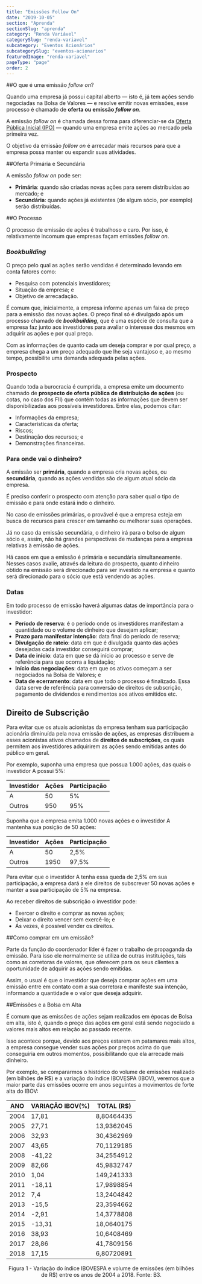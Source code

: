 ```yaml
---
title: "Emissões Follow On"
date: "2019-10-05"
section: "Aprenda"
sectionSlug: "aprenda"
category: "Renda Variável"
categorySlug: "renda-variavel"
subcategory: "Eventos Acionários"
subcategorySlug: "eventos-acionarios"
featuredImage: "renda-variavel"
pageType: "page"
order: 2
---
```


##O que é uma emissão *follow on*?

Quando uma empresa já possui capital aberto — isto é, já tem ações sendo negociadas na Bolsa de Valores — e resolve emitir novas emissões, esse processo é chamado de **oferta ou emissão *follow on***.

A emissão *follow on* é chamada dessa forma para diferenciar-se da [Oferta Pública Inicial (IPO)](.s/ipo) — quando uma empresa emite ações ao mercado pela primeira vez. 

O objetivo da emissão *follow on* é arrecadar mais recursos para que a empresa possa manter ou expandir suas atividades.

##Oferta Primária e Secundária

A emissão *follow on* pode ser:

- **Primária**: quando são criadas novas ações para serem distribuídas ao mercado; e
- **Secundária**: quando ações já existentes (de algum sócio, por exemplo) serão distribuídas. 

##O Processo

O processo de emissão de ações é trabalhoso e caro. Por isso, é relativamente incomum que empresas façam emissões *follow on*.

### *Bookbuilding*

O preço pelo qual as ações serão vendidas é determinado levando em conta fatores como:

- Pesquisa com potenciais investidores;
- Situação da empresa; e
- Objetivo de arrecadação.

É comum que, inicialmente, a empresa informe apenas um faixa de preço para a emissão das novas ações. O preço final só é divulgado após um processo chamado de ***bookbuilding***, que é uma espécie de consulta que a empresa faz junto aos investidores para avaliar o interesse dos mesmos em adquirir as ações e por qual preço.

Com as informações de quanto cada um deseja comprar e por qual preço, a empresa chega a um preço adequado que lhe seja vantajoso e, ao mesmo tempo, possibilite uma demanda adequada pelas ações.

### Prospecto


Quando toda a burocracia é cumprida, a empresa emite um documento chamado de **prospecto de oferta pública de distribuição de ações** (ou cotas, no caso dos FII) que contém todas as informações que devem ser disponibilizadas aos possíveis investidores. Entre elas, podemos citar:

- Informações da empresa;
- Características da oferta;
- Riscos;
- Destinação dos recursos; e
- Demonstrações financeiras.

### Para onde vai o dinheiro?

A emissão ser **primária**, quando a empresa cria novas ações, ou **secundária**, quando as ações vendidas são de algum atual sócio da empresa.

É preciso conferir o prospecto com atenção para saber qual o tipo de emissão e para onde estará indo o dinheiro. 

No caso de emissões primárias, o provável é que a empresa esteja em busca de recursos para crescer em tamanho ou melhorar suas operações. 

Já no caso da emissão secundária, o dinheiro irá para o bolso de algum sócio e, assim, não há grandes perspectivas de mudanças para a empresa relativas à emissão de ações.

Há casos em que a emissão é primária e secundária simultaneamente. Nesses casos avalie, através da leitura do prospecto, quanto dinheiro obtido na emissão será direcionado para ser investido na empresa e quanto será direcionado para o sócio que está vendendo as ações.

### Datas

Em todo processo de emissão haverá algumas datas de importância para o investidor:


- **Período de reserva**: é o período onde os investidores manifestam a quantidade ou o volume de dinheiro que desejam aplicar;
- **Prazo para manifestar intenção**: data final do período de reserva;
- **Divulgação de rateio**: data em que é divulgada quanto das ações desejadas cada investidor conseguirá comprar; 
- **Data de início**: data em que se dá início ao processo e serve de referência para que ocorra a liquidação;
- **Início das negociações**: data em que os ativos começam a ser negociados na Bolsa de Valores; e
- **Data de ecerramento**: data em que todo o processo é finalizado. Essa data serve de referência para conversão de direitos de subscrição, pagamento de dividendos e rendimentos aos ativos emitidos etc.

## Direito de Subscrição

Para evitar que os atuais acionistas da empresa tenham sua participação acionária diminuída pela nova emissão de ações, as empresas distribuem a esses acionistas ativos chamados de **direitos de subscrições**, os quais permitem aos investidores adquirirem as ações sendo emitidas antes do público em geral.

Por exemplo, suponha uma empresa que possua 1.000 ações, das quais o investidor A possui 5%:

| Investidor | Ações | Participação |
|------------|-------|--------------|
| A          | 50    | 5%           |
| Outros     | 950   | 95%          |

Suponha que a empresa emita 1.000 novas ações e o investidor A mantenha sua posição de 50 ações:

| Investidor | Ações | Participação |
|------------|-------|--------------|
| A          | 50    | 2,5%         |
| Outros     | 1950  | 97,5%        |

Para evitar que o investidor A tenha essa queda de 2,5% em sua participação, a empresa dará a ele direitos de subscrever 50 novas ações e manter a sua participação de 5% na empresa.

Ao receber direitos de subscrição o investidor pode:

- Exercer o direito e comprar as novas ações;
- Deixar o direito vencer sem exercê-lo; e
- Ás vezes, é possível vender os direitos.

##Como comprar em um emissão?

Parte da função do coordenador líder é fazer o trabalho de propaganda da emissão. Para isso ele normalmente se utiliza de outras instituições, tais como as corretoras de valores, que oferecem para os seus clientes a oportunidade de adquirir as ações sendo emitidas.

Assim, o usual é que o investidor que deseja comprar ações em uma emissão entre em contato com a sua corretora e manifeste sua intenção, informando a quantidade e o valor que deseja adquirir.

##Emissões e a Bolsa em Alta

É comum que as emissões de ações sejam realizados em épocas de Bolsa em alta, isto é, quando o preço das ações em geral está sendo negociado a valores mais altos em relação ao passado recente.

Isso acontece porque, devido aos preços estarem em patamares mais altos, a empresa consegue vender suas ações por preços acima do que conseguiria em outros momentos, possibilitando que ela arrecade mais dinheiro.

Por exemplo, se compararmos o histórico do volume de emissões realizado (em bilhões de R$) e a variação do índice IBOVESPA (IBOV), veremos que a maior parte das emissões ocorre em anos seguintes a movimentos de forte alta do IBOV:

| ANO  | VARIAÇÃO IBOV(%) | TOTAL (R$) |
|------|------------------|------------|
| 2004 | 17,81            | 8,80464435 |
| 2005 | 27,71            | 13,9362045 |
| 2006 | 32,93            | 30,4362969 |
| 2007 | 43,65            | 70,1129185 |
| 2008 | -41,22           | 34,2554912 |
| 2009 | 82,66            | 45,9832747 |
| 2010 | 1,04             | 149,241333 |
| 2011 | -18,11           | 17,9898854 |
| 2012 | 7,4              | 13,2404842 |
| 2013 | -15,5            | 23,3594662 |
| 2014 | -2,91            | 14,3778808 |
| 2015 | -13,31           | 18,0640175 |
| 2016 | 38,93            | 10,6408469 |
| 2017 | 28,86            | 41,7809156 |
| 2018 | 17,15            | 6,80720891 |

<p class="legenda" style="text-align:center">Figura 1 - Variação do índice IBOVESPA e volume de emissões (em bilhões de R$) entre os anos de 2004 a 2018. Fonte: B3.</p>
